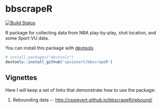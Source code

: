 bbscrapeR
=========================

[![Build Status](https://travis-ci.org/cpsievert/bbscrapeR.png)](https://travis-ci.org/cpsievert/bbscrapeR)

R package for collecting data from NBA play-by-play, shot location, and some Sport VU data.

You can install this package with [devtools](http://cran.r-project.org/web/packages/devtools/)

```r
# install.packages("devtools")
devtools::install_github('cpsievert/bbscrapeR')
```

## Vignettes

Here I will keep a set of links that demonstrate how to use the package:

1. Rebounding data -- <http://cpsievert.github.io/bbscrapeR/rebound/>
